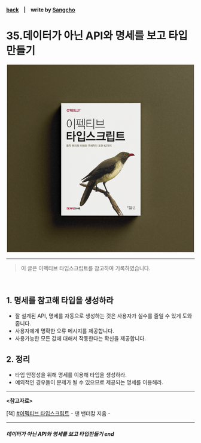 #### [back](../../../README.md) &nbsp;&nbsp; | &nbsp;&nbsp; write by [Sangcho](sangcho)

# 35.데이터가 아닌 API와 명세를 보고 타입만들기

<p align="center" style="width:500px; margin: 0 auto">
    <img src="../../image/main.png">
</p>

---

> 이 글은 이펙티브 타입스크립트를 참고하여 기록하였습니다.

<br>

## 1. 명세를 참고해 타입을 생성하라

- 잘 설계된 API, 명세를 자동으로 생성하는 것은 사용자가 실수를 줄일 수 있게 도와줍니다.
- 사용자에게 명확한 오류 메시지를 제공합니다.
- 사용가능한 모든 값에 대해서 작동한다는 확신을 제공합니다.

## 2. 정리

- 타입 안정성을 위해 명세를 이용해 타입을 생성하라.
- 예외적인 경우들이 문제가 될 수 있으므로 제공되는 명세를 이용해라.

---

<strong><참고자료></strong>

[책] [#이펙티브 타입스크립트][effective-typescript] - 댄 밴더캄 지음 -

---

##### 데이터가 아닌 API와 명세를 보고 타입만들기 end

[effective-typescript]: https://www.aladin.co.kr/shop/wproduct.aspx?ItemId=273193135&start=slayer
